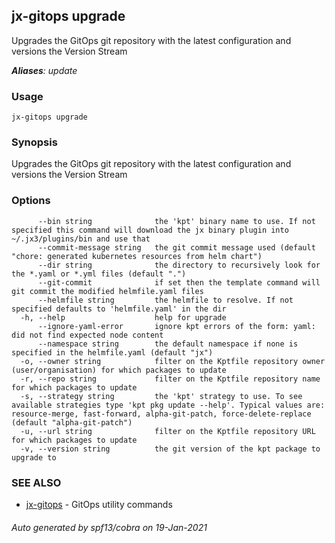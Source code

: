 ## jx-gitops upgrade

Upgrades the GitOps git repository with the latest configuration and versions the Version Stream

***Aliases**: update*

### Usage

```
jx-gitops upgrade
```

### Synopsis

Upgrades the GitOps git repository with the latest configuration and versions the Version Stream

### Options

```
      --bin string              the 'kpt' binary name to use. If not specified this command will download the jx binary plugin into ~/.jx3/plugins/bin and use that
      --commit-message string   the git commit message used (default "chore: generated kubernetes resources from helm chart")
      --dir string              the directory to recursively look for the *.yaml or *.yml files (default ".")
      --git-commit              if set then the template command will git commit the modified helmfile.yaml files
      --helmfile string         the helmfile to resolve. If not specified defaults to 'helmfile.yaml' in the dir
  -h, --help                    help for upgrade
      --ignore-yaml-error       ignore kpt errors of the form: yaml: did not find expected node content
      --namespace string        the default namespace if none is specified in the helmfile.yaml (default "jx")
  -o, --owner string            filter on the Kptfile repository owner (user/organisation) for which packages to update
  -r, --repo string             filter on the Kptfile repository name  for which packages to update
  -s, --strategy string         the 'kpt' strategy to use. To see available strategies type 'kpt pkg update --help'. Typical values are: resource-merge, fast-forward, alpha-git-patch, force-delete-replace (default "alpha-git-patch")
  -u, --url string              filter on the Kptfile repository URL for which packages to update
  -v, --version string          the git version of the kpt package to upgrade to
```

### SEE ALSO

* [jx-gitops](jx-gitops.md)	 - GitOps utility commands

###### Auto generated by spf13/cobra on 19-Jan-2021
